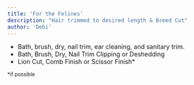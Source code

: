 ```yaml
---
title: 'For the Felines'
description: "Hair trimmed to desired length & Breed Cut"
author: 'Debi'
---
```


- Bath, brush, dry, nail trim, ear cleaning, and sanitary trim.
- Bath, Brush, Dry, Nail Trim Clipping or Deshedding 
- Lion Cut, Comb Finish or Scissor Finish*

<small>
*if possible
</small>

